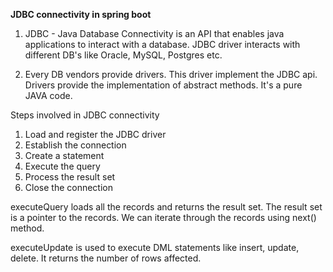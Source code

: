 **JDBC connectivity in spring boot**

1. JDBC - Java Database Connectivity is an API that enables java applications to interact with a database.
   JDBC driver interacts with different DB's like Oracle, MySQL, Postgres etc.

2. Every DB vendors provide drivers. This driver implement the JDBC api. Drivers provide the implementation of abstract
   methods. It's a pure JAVA code.

Steps involved in JDBC connectivity
1) Load and register the JDBC driver
2) Establish the connection
3) Create a statement
4) Execute the query
5) Process the result set
6) Close the connection

executeQuery loads all the records and returns the result set. The result set is a pointer to the records. We can iterate
through the records using next() method.

executeUpdate is used to execute DML statements like insert, update, delete. It returns the number of rows affected.